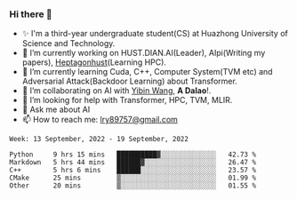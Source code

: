 ### Hi there 👋

<!--
**LRY89757/LRY89757** is a ✨ _special_ ✨ repository because its `README.md` (this file) appears on your GitHub profile.
-->
<!-- Here are some ideas to get you started: -->

- ✨ I'm a third-year undergraduate student(CS) at Huazhong University of Science and Technology.
- 🔭 I’m currently working on HUST.DIAN.AI(Leader), AIpi(Writing my papers), [Heptagonhust](https://github.com/heptagonhust)(Learning HPC).
- 🌱 I’m currently learning Cuda, C++, Computer System(TVM etc) and Adversarial Attack(Backdoor Learning) about Transformer.
- 👯 I’m collaborating on AI with [Yibin Wang](https://github.com/flyleeee), **A Dalao**!.
- 🤔 I’m looking for help with Transformer, HPC, TVM, MLIR.
- 💬 Ask me about AI
- 📫 How to reach me: lry89757@gmail.com
<!-- - 😄 Pronouns: ... -->
<!-- - ⚡ Fun fact: ... -->

<!-- [![Anurag's github stats](https://github-readme-stats.vercel.app/api?username=LRY89757)](https://github.com/anuraghazra/github-readme-stats) -->

<!-- 📕 &nbsp;**Latest Blog Posts**(Long time no update...) -->
<!-- BLOG-POST-LIST:START -->
<!-- - [mmdet && project of fenghuo](https://lry89757.github.io/2021/11/09/mmdet-project-of-fenghuo/)
- [Code Trace of MMDETECTION](https://lry89757.github.io/2021/10/16/code-trace-of-mmdetection/)
- [Road Crack of exploration](https://lry89757.github.io/2021/10/04/lu-mian-lie-feng-shu-ju-ji-diao-yan/)
- [Self Attention Is All My Need](https://lry89757.github.io/2021/10/13/self-attention-is-all-my-need/) -->
<!-- - [God Mode in browsers: document.designMode = "on"](https://dev.to/gautamkrishnar/god-mode-in-browsers-document-designmode-on-2pmo) -->
<!-- BLOG-POST-LIST:END -->

<!-- My idea coding state： -->
<!-- ![image](https://user-images.githubusercontent.com/77330637/171345862-d7393b9a-e2b2-4c85-bd42-13389626d384.png) -->
<!-- ![image](https://user-images.githubusercontent.com/77330637/163973410-badc6966-d278-4323-9a53-8cd451b1017b.png) -->
<!-- ![image](https://user-images.githubusercontent.com/77330637/165716037-78784376-54b6-4681-84c5-c904dbb9b88a.png) -->
<!-- ![image](https://user-images.githubusercontent.com/77330637/164719279-7764430c-7894-4e6e-bd99-542a1ceb7f5c.png) -->
<!-- ![image](https://user-images.githubusercontent.com/77330637/164245602-1648badd-82c5-4075-9b56-e67e85489e32.png) -->
<!-- ![image](https://user-images.githubusercontent.com/77330637/166138717-47ac30df-b368-4547-a76b-be00ff622f3e.png) -->
<!-- ![image](https://user-images.githubusercontent.com/77330637/164354052-af7a67b2-1f2f-455e-a643-5b21b17a40e0.png) -->
<!-- ![image](https://user-images.githubusercontent.com/77330637/172780354-3858ffca-c3b5-4966-ba8e-4647b4e9d00b.png) -->
<!-- <img width="1010" alt="image" src="https://user-images.githubusercontent.com/77330637/165522213-55701801-69f1-43c6-a412-e0578feeb5d4.png"> -->
<!-- ![image](https://user-images.githubusercontent.com/77330637/190435247-be097629-fed1-4fb2-b77e-12a836650b0f.png) -->

<!-- ![image](https://user-images.githubusercontent.com/77330637/190435679-b30ff26e-4432-4026-8805-ba1dd9c0a07b.png) -->

<!-- ![image](https://user-images.githubusercontent.com/77330637/190435768-b896856e-20ab-4103-82b0-7a9dc74a6ad3.png) -->

<!-- ![image](https://user-images.githubusercontent.com/77330637/190435913-4e58e20a-e078-4285-924d-e36dcd87ecbf.png) -->

<!-- ![image](https://user-images.githubusercontent.com/77330637/190439162-878d0e2e-46c6-4fbd-91bd-2bf6f3d31d33.png) -->

<!-- ![image](https://user-images.githubusercontent.com/77330637/190843806-c1e7e50f-18a8-487d-9f4e-6a0dbb72aaf6.png) -->

<!-- ![image](https://user-images.githubusercontent.com/77330637/190861860-cb380358-02b2-412d-9314-2bd53e04c249.png) -->




<!--ncnn新版本发布，亮点自寻QAQ👏：![image](https://user-images.githubusercontent.com/77330637/176847154-83e7f727-c406-4f81-aaee-6a049edd0f76.png)-->



<!--START_SECTION:waka-->
```text
Week: 13 September, 2022 - 19 September, 2022

Python     9 hrs 15 mins   ██████████▓░░░░░░░░░░░░░░   42.73 % 
Markdown   5 hrs 44 mins   ██████▓░░░░░░░░░░░░░░░░░░   26.47 % 
C++        5 hrs 6 mins    ██████░░░░░░░░░░░░░░░░░░░   23.57 % 
CMake      25 mins         ▒░░░░░░░░░░░░░░░░░░░░░░░░   01.99 % 
Other      20 mins         ▒░░░░░░░░░░░░░░░░░░░░░░░░   01.55 % 
```
<!--END_SECTION:waka-->

